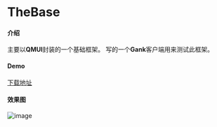 # TheBase

#### 介绍
主要以**QMUI**封装的一个基础框架。
写的一个**Gank**客户端用来测试此框架。

#### Demo
[下载地址](https://gitee.com/theoneee/TheBase/raw/master/app/release/app-release.apk)

#### 效果图

![image](https://gitee.com/theoneee/TheBase/blob/master/image/preview.gif)